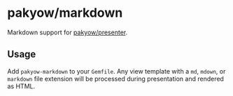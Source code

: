 # pakyow/markdown

Markdown support for [pakyow/presenter](https://github.com/pakyow/pakyow/tree/master/pakyow-presenter).

## Usage

Add `pakyow-markdown` to your `Gemfile`. Any view template with a `md`, `mdown`, or `markdown` file extension will be processed during presentation and rendered as HTML.
